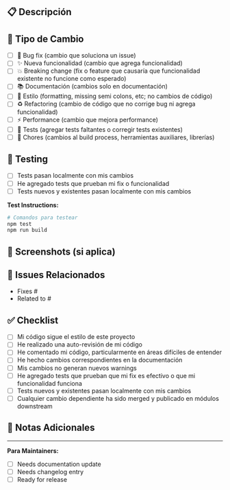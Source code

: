 ## 📋 Descripción

<!-- Describe brevemente los cambios en este PR -->

## 🎯 Tipo de Cambio

<!-- Marca todas las opciones que apliquen -->

- [ ] 🐛 Bug fix (cambio que soluciona un issue)
- [ ] ✨ Nueva funcionalidad (cambio que agrega funcionalidad)
- [ ] 💥 Breaking change (fix o feature que causaría que funcionalidad existente no funcione como esperado)
- [ ] 📚 Documentación (cambios solo en documentación)
- [ ] 🎨 Estilo (formatting, missing semi colons, etc; no cambios de código)
- [ ] ♻️ Refactoring (cambio de código que no corrige bug ni agrega funcionalidad)
- [ ] ⚡ Performance (cambio que mejora performance)
- [ ] 🧪 Tests (agregar tests faltantes o corregir tests existentes)
- [ ] 🔧 Chores (cambios al build process, herramientas auxiliares, librerías)

## 🧪 Testing

<!-- Describe las pruebas que ejecutaste para verificar tus cambios -->

- [ ] Tests pasan localmente con mis cambios
- [ ] He agregado tests que prueban mi fix o funcionalidad
- [ ] Tests nuevos y existentes pasan localmente con mis cambios

**Test Instructions:**
<!-- Si es manual testing, agrega instrucciones paso a paso -->

```bash
# Comandos para testear
npm test
npm run build
```

## 📸 Screenshots (si aplica)

<!-- Agrega screenshots para mostrar cambios visuales -->

## 🔗 Issues Relacionados

<!-- Usa "Fixes #123" o "Closes #123" para cerrar issues automáticamente -->

- Fixes #
- Related to #

## ✅ Checklist

- [ ] Mi código sigue el estilo de este proyecto
- [ ] He realizado una auto-revisión de mi código
- [ ] He comentado mi código, particularmente en áreas difíciles de entender
- [ ] He hecho cambios correspondientes en la documentación
- [ ] Mis cambios no generan nuevos warnings
- [ ] He agregado tests que prueban que mi fix es efectivo o que mi funcionalidad funciona
- [ ] Tests nuevos y existentes pasan localmente con mis cambios
- [ ] Cualquier cambio dependiente ha sido merged y publicado en módulos downstream

## 📝 Notas Adicionales

<!-- Cualquier información adicional que los reviewers deberían saber -->

---

**Para Maintainers:**
- [ ] Needs documentation update
- [ ] Needs changelog entry  
- [ ] Ready for release